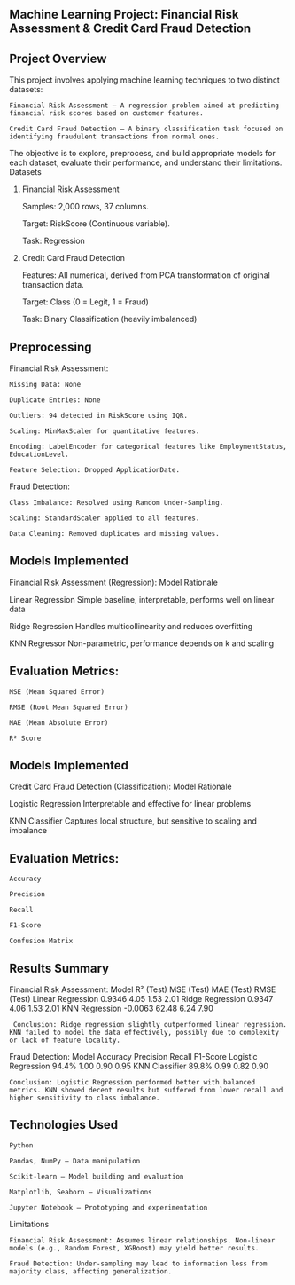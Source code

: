 ## Machine Learning Project: Financial Risk Assessment & Credit Card Fraud Detection
 ## Project Overview

This project involves applying machine learning techniques to two distinct datasets:

    Financial Risk Assessment – A regression problem aimed at predicting financial risk scores based on customer features.

    Credit Card Fraud Detection – A binary classification task focused on identifying fraudulent transactions from normal ones.

The objective is to explore, preprocess, and build appropriate models for each dataset, evaluate their performance, and understand their limitations.
Datasets
1. Financial Risk Assessment

    Samples: 2,000 rows, 37 columns.

    Target: RiskScore (Continuous variable).

    Task: Regression

2. Credit Card Fraud Detection

    Features: All numerical, derived from PCA transformation of original transaction data.

    Target: Class (0 = Legit, 1 = Fraud)

    Task: Binary Classification (heavily imbalanced)

## Preprocessing
Financial Risk Assessment:

    Missing Data: None

    Duplicate Entries: None

    Outliers: 94 detected in RiskScore using IQR.

    Scaling: MinMaxScaler for quantitative features.

    Encoding: LabelEncoder for categorical features like EmploymentStatus, EducationLevel.

    Feature Selection: Dropped ApplicationDate.

Fraud Detection:

    Class Imbalance: Resolved using Random Under-Sampling.

    Scaling: StandardScaler applied to all features.

    Data Cleaning: Removed duplicates and missing values.

## Models Implemented
 Financial Risk Assessment (Regression):
Model	Rationale

Linear Regression	Simple baseline, interpretable, performs well on linear data

Ridge Regression	Handles multicollinearity and reduces overfitting

KNN Regressor	Non-parametric, performance depends on k and scaling
## Evaluation Metrics:

    MSE (Mean Squared Error)

    RMSE (Root Mean Squared Error)

    MAE (Mean Absolute Error)

    R² Score
## Models Implemented
Credit Card Fraud Detection (Classification):
Model	Rationale

Logistic Regression	Interpretable and effective for linear problems

KNN Classifier	Captures local structure, but sensitive to scaling and imbalance
## Evaluation Metrics:

    Accuracy

    Precision

    Recall

    F1-Score

    Confusion Matrix

##  Results Summary
 Financial Risk Assessment:
Model	R² (Test)	MSE (Test)	MAE (Test)	RMSE (Test)
Linear Regression	0.9346	4.05	1.53	2.01
Ridge Regression	0.9347	4.06	1.53	2.01
KNN Regression	-0.0063	62.48	6.24	7.90

     Conclusion: Ridge regression slightly outperformed linear regression. KNN failed to model the data effectively, possibly due to complexity or lack of feature locality.

 Fraud Detection:
Model	Accuracy	Precision	Recall	F1-Score
Logistic Regression	94.4%	1.00	0.90	0.95
KNN Classifier	89.8%	0.99	0.82	0.90

    Conclusion: Logistic Regression performed better with balanced metrics. KNN showed decent results but suffered from lower recall and higher sensitivity to class imbalance.

## Technologies Used

    Python

    Pandas, NumPy – Data manipulation

    Scikit-learn – Model building and evaluation

    Matplotlib, Seaborn – Visualizations

    Jupyter Notebook – Prototyping and experimentation

Limitations

    Financial Risk Assessment: Assumes linear relationships. Non-linear models (e.g., Random Forest, XGBoost) may yield better results.

    Fraud Detection: Under-sampling may lead to information loss from majority class, affecting generalization.
